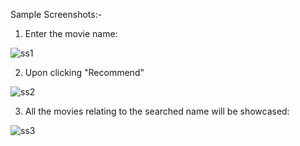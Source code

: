 Sample Screenshots:-

1. Enter the movie name: 

![ss1](https://github.com/jainil-parekh/Movie-Recommendation-System/assets/142773068/9919489c-9acf-44eb-8f33-f7686e35a56f)

2. Upon clicking "Recommend"

![ss2](https://github.com/jainil-parekh/Movie-Recommendation-System/assets/142773068/251c5972-457e-4d0e-8804-9cf56f637268)

3. All the movies relating to the searched name will be showcased:

![ss3](https://github.com/jainil-parekh/Movie-Recommendation-System/assets/142773068/c58be803-0f0a-4ef4-92b9-4f4ef9a776ed)
